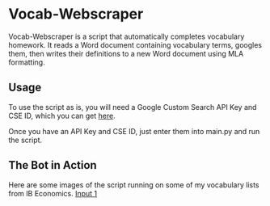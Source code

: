 # Vocab-Webscraper
Vocab-Webscraper is a script that automatically completes vocabulary homework. It reads a Word document containing vocabulary terms, googles them, then writes their definitions to a new Word document using MLA formatting. 

## Usage
To use the script as is, you will need a Google Custom Search API Key and CSE ID, which you can get [here](https://cse.google.com/create/new). 

Once you have an API Key and CSE ID, just enter them into main.py and run the script.

## The Bot in Action
Here are some images of the script running on some of my vocabulary lists from IB Economics.
[Input 1](https://www.dropbox.com/s/mojcokhbqmilocm/Chapter%2017%20Fiscal%20policy%20vocabulary.pdf?dl=0)








